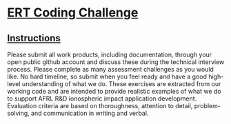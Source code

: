 # <ins>ERT Coding Challenge</ins>

## <ins>Instructions</ins>

Please submit all work products, including documentation, through your open public github account and discuss these during the technical interview process. Please complete as many assessment challenges as you would like. No hard timeline, so submit when you feel ready and have a good high-level understanding of what we do.  These exercises are extracted from our working code and are intended to provide realistic examples of what we do to support AFRL R&D ionospheric impact application development. Evaluation criteria are based on thoroughness, attention to detail, problem-solving, and communication in writing and verbal.

